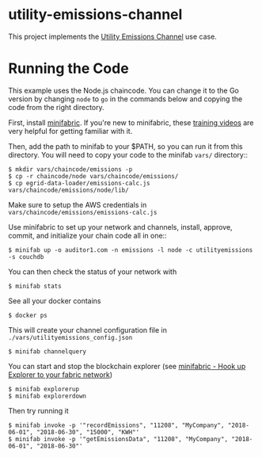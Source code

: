 # utility-emissions-channel

This project implements the [Utility Emissions Channel](https://wiki.hyperledger.org/display/CASIG/Utility+Emissions+Channel) use case.

Running the Code
================

This example uses the Node.js chaincode.  You can change it to the Go version by changing ``node`` to ``go`` in the commands below and copying the code from the right directory.

First, install [minifabric](https://github.com/litong01/minifabric).  If you're new to minifabric, these [training videos](https://www.youtube.com/playlist?list=PL0MZ85B_96CExhq0YdHLPS5cmSBvSmwyO) are very helpful for getting familiar with it.

Then, add the path to minifab to your $PATH, so you can run it from this directory.  You will need to copy your code to the minifab ``vars/`` directory::  

    $ mkdir vars/chaincode/emissions -p
    $ cp -r chaincode/node vars/chaincode/emissions/
    $ cp egrid-data-loader/emissions-calc.js vars/chaincode/emissions/node/lib/

Make sure to setup the AWS credentials in `vars/chaincode/emissions/emissions-calc.js`

Use minifabric to set up your network and channels, install, approve, commit, and initialize your chain code all in one::

    $ minifab up -o auditor1.com -n emissions -l node -c utilityemissions -s couchdb

You can then check the status of your network with

    $ minifab stats

See all your docker contains

    $ docker ps

This will create your channel configuration file in ``./vars/utilityemissions_config.json``

    $ minifab channelquery

You can start and stop the blockchain explorer (see [minifabric - Hook up Explorer to your fabric network](https://github.com/litong01/minifabric/blob/master/docs/README.md#explorer-your-fabric-network))

    $ minifab explorerup
    $ minifab explorerdown

Then try running it

    $ minifab invoke -p '"recordEmissions", "11208", "MyCompany", "2018-06-01", "2018-06-30", "15000", "KWH"'
    $ minifab invoke -p '"getEmissionsData", "11208", "MyCompany", "2018-06-01", "2018-06-30"'
 
 
